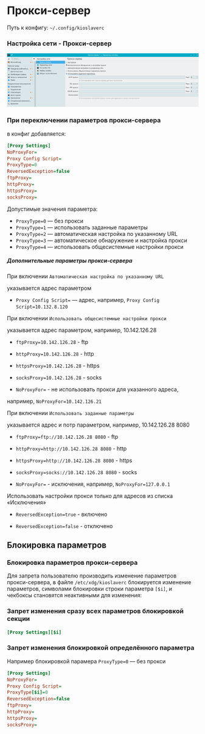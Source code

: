 # Прокси-сервер

Путь к конфигу: `~/.config/kioslaverc`

### Настройка сети - Прокси-сервер

![""](../img/20230731_103746.png "")

### При переключении параметров прокси-сервера

в конфиг добавляется:

```ini
[Proxy Settings]
NoProxyFor=
Proxy Config Script=
ProxyType=0
ReversedException=false
ftpProxy=
httpProxy=
httpsProxy=
socksProxy=
```

Допустимые значения параметра:

* `ProxyType=0` — без прокси
* `ProxyType=1` — использовать заданные параметры
* `ProxyType=2` — автоматическая настройка по указанному URL
* `ProxyType=3` — автоматическое обнаружение и настройка прокси
* `ProxyType=4` — использовать общесистемные настройки прокси

##### Дополнительные параметры прокси-сервера

При включении `Автоматическая настройка по указанному URL`

указывается адрес параметром

* `Proxy Config Script=` — адрес, например, `Proxy Config Script=10.132.8.120`

При включении `Использовать общесистемные настройки прокси`

указывается адрес параметром, например, 10.142.126.28

* `ftpProxy=10.142.126.28` - ftp

* `httpProxy=10.142.126.28` - http

* `httpsProxy=10.142.126.28` - https

* `socksProxy=10.142.126.28` - socks

* `NoProxyFor=` - не использовать прокси для указанного адреса,

например, `NoProxyFor=10.142.126.21`

При включении `Использовать заданные параметры`

указывается адрес и потр параметром, например, 10.142.126.28 8080

* `ftpProxy=ftp://10.142.126.28 8080` - ftp

* `httpProxy=http://10.142.126.28 8080` - http

* `httpsProxy=http://10.142.126.28 8080` - https

* `socksProxy=socks://10.142.126.28 8080` - socks

* `NoProxyFor=` - исключения, например, `NoProxyFor=127.0.0.1`

Использовать настройки прокси только для адресов из списка «Исключения»

* `ReversedException=true` - включено

* `ReversedException=false` - отключено


## Блокировка параметров

### Блокировка параметров прокси-сервера

Для запрета пользователю производить изменение параметров прокси-сервера, в файле `/etc/xdg/kioslaverc` блокируется изменение параметров, символами блокировки строки параметра `[$i]`, и чекбоксы становятся неактивными для изменения:

### Запрет изменения сразу всех параметров блокировкой секции

```ini
[Proxy Settings][$i]
```

### Запрет изменения блокировкой определённого параметра

Например блокировкой парамера `ProxyType=0` — без прокси

```ini
[Proxy Settings]
NoProxyFor=
Proxy Config Script=
ProxyType[$i]=0
ReversedException=false
ftpProxy=
httpProxy=
httpsProxy=
socksProxy=
```

